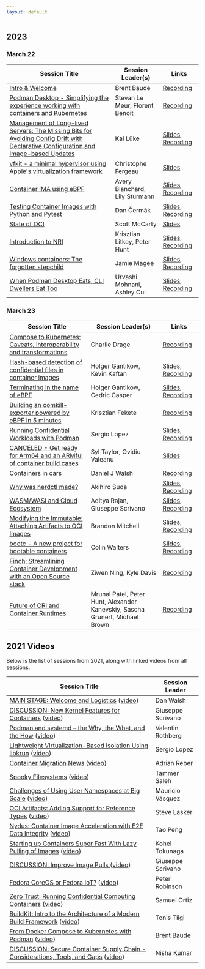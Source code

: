 ```yaml
---
layout: default
---
```


## 2023
### March 22

| Session Title | Session Leader(s) | Links                                                                                                                                                                   |
| ------------- | ----------------- |-------------------------------------------------------------------------------------------------------------------------------------------------------------------------|
| [Intro & Welcome](https://containerplumbing.org/sessions/2023/intro-welcome)                                                                                                                 | Brent Baude | [Recording](https://youtu.be/mkg_Z07ECME)                                                                                                                               |
| [Podman Desktop - Simplifying the experience working with containers and Kubernetes](https://containerplumbing.org/sessions/2023/podman_desktop_s)                                           | Stevan Le Meur, Florent Benoit | [Recording](https://youtu.be/3aPQi7I55rw)                                                                                                                               |
| [Management of Long-lived Servers: The Missing Bits for Avoiding Config Drift with Declarative Configuration and Image-based Updates](https://containerplumbing.org/sessions/2023/management_of_lo) | Kai Lüke | [Slides](https://github.com/pothos/papers/raw/master/talks/long-lived-servers-avoiding-config-drift-container-plumbing-2023-kai-lueke.pdf), [Recording](https://youtu.be/4FOMCgjhDos) |
| [vfkit - a minimal hypervisor using Apple's virtualization framework](https://containerplumbing.org/sessions/2023/vfkit_a_minimal_)                                                          | Christophe Fergeau | [Slides](https://crc.dev/blog/posts/2023-03-22-containers-plumbing/)                                                                                                    |
| [Container IMA using eBPF](https://containerplumbing.org/sessions/2023/container_ima_us)                                                                                                     | Avery Blanchard, Lily Sturmann | [Slides](https://github.com/lkatalin/ima-ebpf-slides/tree/main), [Recording](https://youtu.be/PnhL8bGdBz4)                                                              |
| [Testing Container Images with Python and Pytest](https://containerplumbing.org/sessions/2023/testing_containe)                                                                              | Dan Čermák | [Slides](https://dcermak.github.io/pytest_container-presentation/), [Recording](https://youtu.be/KbFliuvNN-U)                                                           |
| [State of OCI](https://containerplumbing.org/sessions/2023/state_of_oci)                                                                                                                     | Scott McCarty | [Slides](https://docs.google.com/presentation/d/1hMpKf_BTDVr4BFoidlqOpEhHnyikCDFgjYgByRzz-wc/edit?usp=sharing)                                           |
| [Introduction to NRI](https://containerplumbing.org/sessions/2023/introduction_to_)                                                                                                          | Krisztian Litkey, Peter Hunt | [Slides](https://github.com/klihub/nri-intro/blob/main/nri-intro.pdf), [Recording](https://youtu.be/Bn3rdAdqXac)                                                        |
| [Windows containers: The forgotten stepchild](https://containerplumbing.org/sessions/2023/windows_containe)                                                                                  | Jamie Magee | [Slides](https://1drv.ms/p/s!Ak9N9BUQv_3Em95RDTfJ6BVIdYG6_w?e=aD843N), [Recording](https://youtu.be/RZ4PBDjtrc0)                                                        |
| [When Podman Desktop Eats, CLI Dwellers Eat Too](https://containerplumbing.org/sessions/2023/when_podman_desktop_eats)                                                                       | Urvashi Mohnani, Ashley Cui | [Slides](https://docs.google.com/presentation/d/1hOiBr9QYgvyagaUufkJVnSwf8cTYoKPK3UgcRntifdU/edit?usp=sharing), [Recording](https://youtu.be/SXFOEPIpB50)               |

### March 23

| Session Title | Session Leader(s) | Links |
| ------------- | ----------------- | ----- |
| [Compose to Kubernetes: Caveats, interoperability and transformations](https://containerplumbing.org/sessions/2023/compose_to_kuber) | Charlie Drage                                                               | [Recording](https://youtu.be/3B5BCQAznIA) |
| [Hash-based detection of confidential files in container images](https://containerplumbing.org/sessions/2023/hash_based_detec)       | Holger Gantikow, Kevin Kaftan                                               | [Slides](https://drive.google.com/file/d/17-p-V0_gZRT_jswSl7_3QoIewP7ABzJN/view?usp=share_link ), [Recording](https://youtu.be/3B5BCQAznIA) |
| [Terminating in the name of eBPF](https://containerplumbing.org/sessions/2023/killing_in_the_n)                                      | Holger Gantikow, Cedric Casper                                              | [Slides](https://drive.google.com/file/d/1xVUb-GqwUwlZJtfYjPinF3aj6YFJNM11/view?usp=share_link), [Recording](https://youtu.be/3B5BCQAznIA) |
| [Building an oomkill-exporter powered by eBPF in 5 minutes](https://containerplumbing.org/sessions/2023/building_an_oomk)            | Krisztian Fekete                                                            | [Recording](https://youtu.be/3B5BCQAznIA) |
| [Running Confidential Workloads with Podman](https://containerplumbing.org/sessions/2023/running_confiden)                           | Sergio Lopez                                                                | [Slides](https://sinrega.org/files/running_confidential_workloads_with_podman.pdf), [Recording](https://youtu.be/8Fy_Gjcesiw) |
| [CANCELED - Get ready for Arm64 and an ARMful of container build cases](https://containerplumbing.org/sessions/2023/get_ready_for_ar) | Syl Taylor, Ovidiu Valeanu                                                  | [Slides](https://github.com/syl-taylor/container-plumbing-days-2023) |
| Containers in cars                                                                                                                   | Daniel J Walsh                                                               | [Recording](https://youtu.be/u2D1K_L6L7U) |
| [Why was nerdctl made?](https://containerplumbing.org/sessions/2023/why_was_nerdctl_)                                                | Akihiro Suda                                                                | [Slides](https://www.slideshare.net/AkihiroSuda/container-plumbing-days-2023-why-was-nerdctl-made), [Recording](https://youtu.be/LjPijo0yCUE) |
| [WASM/WASI and Cloud Ecosystem](https://containerplumbing.org/sessions/2023/wasm_wasi_and_cl)                                        | Aditya Rajan, Giuseppe Scrivano                                             | [Slides](https://docs.google.com/presentation/d/1ToWtHgWzNCx4iwyMfKbugUXpn9LDzNH6E1BRklq7av4/edit#slide=id.p), [Recording](https://youtu.be/SZBgTvjGRXY) |
| [Modifying the Immutable: Attaching Artifacts to OCI Images](https://containerplumbing.org/sessions/2023/modifying_the_im)           | Brandon Mitchell                                                            | [Slides](https://sudo-bmitch.github.io/presentations/oci-referrers-2023/presentation.html#2), [Recording](https://youtu.be/j0QhkTHCSSw) |
| [bootc - A new project for bootable containers](https://containerplumbing.org/sessions/2023/bootc_a_new_proj)                        | Colin Walters                                                               | [Slides](https://fedorapeople.org/~walters/2023-containerplumbing-bootc.html), [Recording](https://youtu.be/QaKl5z6dFlM) |
| [Finch: Streamlining Container Development with an Open Source stack](https://containerplumbing.org/sessions/2023/finch_streamlini)  | Ziwen Ning, Kyle Davis                                                      | [Recording](https://youtu.be/chNydI0DCvw) |
| [Future of CRI and Container Runtimes](https://containerplumbing.org/sessions/2023/future_of_cri_an)                                 | Mrunal Patel, Peter Hunt, Alexander Kanevskiy, Sascha Grunert, Michael Brown | [Recording](https://youtu.be/jvx929pHSHY) |


## 2021 Videos

Below is the list of sessions from 2021, along with linked videos from all sessions.

| Session Title | Session Leader |
| ---------------------------------------- | ---------- |
| [MAIN STAGE: Welcome and Logistics](/sessions/2021/welcomeand) ([video]()) | Dan Walsh |
| [DISCUSSION: New Kernel Features for Containers](/sessions/2021/newkernelf) ([video](https://youtu.be/eyPkTye-D0U)) | Giuseppe Scrivano |
| [Podman and systemd – the Why, the What, and the How](/sessions/2021/podmanands) ([video](https://youtu.be/ab-exhFQYcQ)) | Valentin Rothberg |
| [Lightweight Virtualization-Based Isolation Using libkrun](/sessions/2021/lightweigh) ([video](https://youtu.be/4nmPC4bDJxY)) | Sergio Lopez |
| [Container Migration News](/sessions/2021/containerm) ([video](https://youtu.be/hQ475sOd0yw)) | Adrian Reber |
| [Spooky Filesystems](/sessions/2021/spookyfile) ([video](https://youtu.be/4SMNhlluOXk)) | Tammer Saleh |
| [Challenges of Using User Namespaces at Big Scale](/sessions/2021/challenges) ([video](https://youtu.be/D9rHAleTYnE)) | Mauricio Vásquez |
| [OCI Artifacts: Adding Support for Reference Types](/sessions/2021/ociartifac) ([video](https://www.youtube.com/watch?v=CxrTQnjlOsU)) | Steve Lasker |
| [Nydus: Container Image Acceleration with E2E Data Integrity](/sessions/2021/nydusconta) ([video](https://www.youtube.com/watch?v=Hmt4BiFgN4w)) | Tao Peng |
| [Starting up Containers Super Fast With Lazy Pulling of Images](/sessions/2021/startingup) ([video](https://youtu.be/r981cUwoD7o)) | Kohei Tokunaga |
| [DISCUSSION: Improve Image Pulls ](/sessions/2021/improveima) ([video](https://www.youtube.com/watch?v=Zz3ArFOL1Gk)) | Giuseppe Scrivano |
| [Fedora CoreOS or Fedora IoT?](/sessions/2021/coreosiot) ([video](https://youtu.be/yqbnUBI-Xhk)) | Peter Robinson |
| [Zero Trust: Running Confidential Computing Containers](/sessions/2021/zerotrustr) ([video](https://www.youtube.com/watch?v=o0ScKmPRAeQ)) | Samuel Ortiz |
| [BuildKit: Intro to the Architecture of a Modern Build Framework](/sessions/2021/buildkitin) ([video](https://youtu.be/sJpthXTHVVA)) | Tonis Tiigi |
| [From Docker Compose to Kubernetes with Podman](/sessions/2021/fromdocker) ([video](https://www.youtube.com/watch?v=CxrTQnjlOsU)) | Brent Baude |
| [DISCUSSION: Secure Container Supply Chain - Considerations, Tools, and Gaps](/sessions/2021/securecont) ([video](https://youtu.be/v7XzoMZaGbY)) | Nisha Kumar |

<!--
[Please join us](/register)!

## Attending

All of the presentations will be "sessions" in the HopIn conference application, except for the "Welcome", which will take place on the Main Stage. Sessions become visible in the HopIn site ten minutes before they start.  

All sessions will include Q&A, time permitting.  You may ask your question at any point in the Session Chat alongside the presentation.  The moderator will track these and repeat them to the speaker at the appropriate time.  If we run out of time during the session, the speaker might follow up with you in the Hallway Track.  Please adhere to the [code of conduct](/conduct).

A few sessions are discussion sessions, and attendees will be encouraged to ask questions and participate aloud and by chat.  If you want to say something aloud, use the HopIn interface to *Request To Share Audio and Video* and the moderator will enable your video and mic at the appropriate time (we are strictly limited on how many people can have live mics at once).  Please *disable* your mic and video once you are done speaking.

If you get "video streaming error", try using a different web browser.  Our apologies for failing to provide captions for most sessions; the techonology we tested for this didn't work out.

## Hallway Track

All day March 9th and 10th, we will have a parallel "session" called the "Hallway Track."  This is an open session where any attendee may share audio and video, for impromptu discussions or follow-ups on sessions, as well as just meeting people.  The Hallway Track will not be recorded.

## Video Recording

All sessions will be video recorded, and offered on the [Red Hat Community](https://www.youtube.com/c/RedHatCommunity) video channel after editing.  Sessions may also be available via the speakers' own video channels.  If you choose to ask a question out loud, you will be on the recording.

-->
